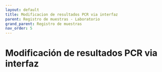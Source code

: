```yaml
---
layout: default
title: Modificacion de resultados PCR via interfaz
parent: Registro de muestras - Laboratorio 
grand_parent: Registro de muestras
nav_order: 5
---
```


# Modificación de resultados PCR via interfaz
